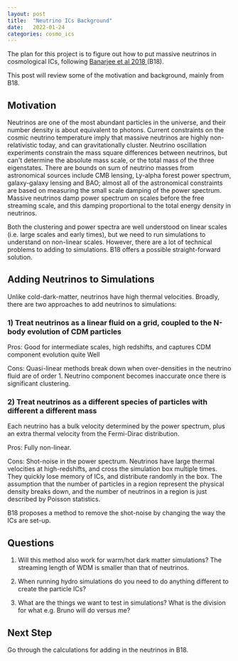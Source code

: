 ```yaml
---
layout: post
title:  "Neutrino ICs Background"
date:   2022-01-24
categories: cosmo_ics
---
```




The plan for this project is to figure out how to put massive neutrinos in cosmological ICs, following <a href="https://ui.adsabs.harvard.edu/abs/2018JCAP...09..028B/abstract">Banarjee et al 2018 </a> (B18).

This post will review some of the motivation and background, mainly from B18.



## Motivation

Neutrinos are one of the most abundant particles in the universe, and their number density is about equivalent to photons. Current constraints on the cosmic neutrino temperature imply that massive neutrinos are highly non-relativistic today, and can gravitationally cluster. Neutrino oscillation experiments constrain the mass square differences between neutrinos, but can't determine the absolute mass scale, or the total mass of the three eigenstates. There are bounds on sum of neutrino masses from astronomical sources include CMB lensing, Ly-alpha forest power spectrum, galaxy-galaxy lensing and BAO; almost all of the astronomical constraints are based on measuring the small scale damping of the power spectrum. Massive neutrinos damp power spectrum on scales before the free streaming scale, and this damping proportional to the total energy density in neutrinos.


Both the clustering and power spectra are well understood on linear scales (i.e. large scales and early times), but we need to run simulations to understand on non-linear scales. However, there are a lot of technical problems to adding to simulations. B18 offers a possible straight-forward solution.


## Adding Neutrinos to Simulations

Unlike cold-dark-matter, neutrinos have high thermal velocities. Broadly, there are two approaches to add neutrinos to simulations:

### 1) Treat neutrinos as a linear fluid on a grid, coupled to the N-body evolution of CDM particles


Pros: Good for intermediate scales, high redshifts, and captures CDM component evolution quite Well

Cons: Quasi-linear methods break down when over-densities in the neutrino fluid are of order 1. Neutrino component becomes inaccurate once there is significant clustering.


### 2) Treat neutrinos as a different species of particles with different a different mass

Each neutrino has a bulk velocity determined by the power spectrum, plus an extra thermal velocity from the Fermi-Dirac distribution.

Pros: Fully non-linear.

Cons: Shot-noise in the power spectrum. Neutrinos have large thermal velocities at high-redshifts, and cross the simulation box multiple times. They quickly lose memory of ICs, and distribute randomly in the box. The assumption that the number of particles in a region represent the physical density breaks down, and the number of neutrinos in a region is just described by Poisson statistics.

B18 proposes a method to remove the shot-noise by changing the way the ICs are set-up.


## Questions

1) Will this method also work for warm/hot dark matter simulations? The streaming length of WDM is smaller than that of neutrinos.

2) When running hydro simulations do you need to do anything different to create the particle ICs?

3) What are the things we want to test in simulations? What is the division for what e.g. Bruno will do versus me?

## Next Step

Go through the calculations for adding in the neutrinos in B18.
